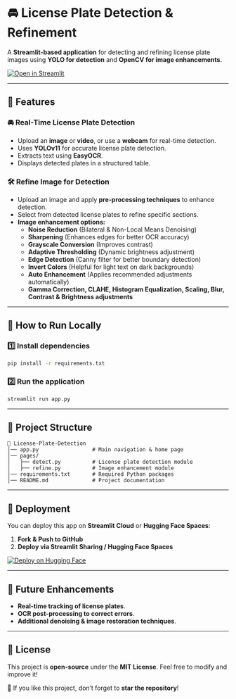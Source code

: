 # 🚘 License Plate Detection & Refinement

A **Streamlit-based application** for detecting and refining license plate images using **YOLO for detection** and **OpenCV for image enhancements**.

[![Open in Streamlit](https://static.streamlit.io/badges/streamlit_badge_black_white.svg)](your-streamlit-app-link)

---

## 🔧 Features

### **🚘 Real-Time License Plate Detection**
- Upload an **image** or **video**, or use a **webcam** for real-time detection.
- Uses **YOLOv11** for accurate license plate detection.
- Extracts text using **EasyOCR**.
- Displays detected plates in a structured table.

### **🛠 Refine Image for Detection**
- Upload an image and apply **pre-processing techniques** to enhance detection.
- Select from detected license plates to refine specific sections.
- **Image enhancement options:**
  - **Noise Reduction** (Bilateral & Non-Local Means Denoising)
  - **Sharpening** (Enhances edges for better OCR accuracy)
  - **Grayscale Conversion** (Improves contrast)
  - **Adaptive Thresholding** (Dynamic brightness adjustment)
  - **Edge Detection** (Canny filter for better boundary detection)
  - **Invert Colors** (Helpful for light text on dark backgrounds)
  - **Auto Enhancement** (Applies recommended adjustments automatically)
  - **Gamma Correction, CLAHE, Histogram Equalization, Scaling, Blur, Contrast & Brightness adjustments**

---

## 📌 How to Run Locally

### **1️⃣ Install dependencies**
```sh
pip install -r requirements.txt
```

### **2️⃣ Run the application**
```sh
streamlit run app.py
```

---

## 📁 Project Structure
```
📂 License-Plate-Detection
│── app.py                 # Main navigation & home page
│── pages/
│   ├── detect.py          # License plate detection module
│   ├── refine.py          # Image enhancement module
│── requirements.txt       # Required Python packages
│── README.md              # Project documentation
```

---

## 🚀 Deployment
You can deploy this app on **Streamlit Cloud** or **Hugging Face Spaces**:

1. **Fork & Push to GitHub**
2. **Deploy via Streamlit Sharing / Hugging Face Spaces**

[![Deploy on Hugging Face](https://huggingface.co/datasets/huggingface/badges/resolve/main/hf-badge-open.svg)](your-huggingface-link)

---

## 📌 Future Enhancements
- **Real-time tracking of license plates**.
- **OCR post-processing to correct errors**.
- **Additional denoising & image restoration techniques**.

---

## 📝 License
This project is **open-source** under the **MIT License**. Feel free to modify and improve it!

🌟 If you like this project, don’t forget to **star the repository**!

